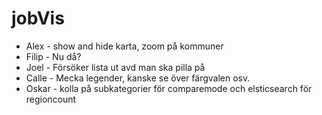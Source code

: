 # jobVis

* Alex - show and hide karta, zoom på kommuner
* Filip - Nu då?
* Joel - Försöker lista ut avd man ska pilla på
* Calle - Mecka legender, kanske se över färgvalen osv.
* Oskar - kolla på subkategorier för comparemode och elsticsearch för regioncount
